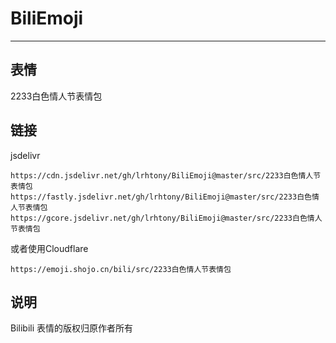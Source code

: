 # BiliEmoji
---
## 表情
2233白色情人节表情包
## 链接
jsdelivr
```
https://cdn.jsdelivr.net/gh/lrhtony/BiliEmoji@master/src/2233白色情人节表情包
https://fastly.jsdelivr.net/gh/lrhtony/BiliEmoji@master/src/2233白色情人节表情包
https://gcore.jsdelivr.net/gh/lrhtony/BiliEmoji@master/src/2233白色情人节表情包
```
或者使用Cloudflare
```
https://emoji.shojo.cn/bili/src/2233白色情人节表情包
```
## 说明
Bilibili 表情的版权归原作者所有
